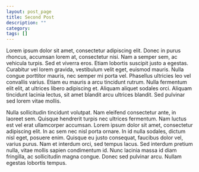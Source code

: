 ```yaml
---
layout: post_page
title: Second Post
description: ""
category: 
tags: []
---
```


Lorem ipsum dolor sit amet, consectetur adipiscing elit. Donec in purus rhoncus,
accumsan lorem at, consectetur nisi. Nam a semper sem, ac vehicula turpis. Sed
et viverra eros. Etiam lobortis suscipit justo a egestas. Curabitur vel lorem
gravida, vestibulum velit eget, euismod mauris. Nulla congue porttitor mauris,
nec semper mi porta vel. Phasellus ultricies leo vel convallis varius. Etiam eu
mauris a arcu tincidunt rutrum. Nulla fermentum elit elit, at ultrices libero
adipiscing et. Aliquam aliquet sodales orci. Aliquam tincidunt lacinia lectus,
sit amet blandit arcu ultrices blandit. Sed pulvinar sed lorem vitae mollis.

Nulla sollicitudin tincidunt volutpat. Nam eleifend consectetur ante, in laoreet
sem. Quisque hendrerit turpis nec ultrices fermentum. Nam luctus est vel erat
ullamcorper accumsan. Lorem ipsum dolor sit amet, consectetur adipiscing elit.
In ac sem nec nisl porta ornare. In id nulla sodales, dictum nisl eget, posuere
enim. Quisque eu justo consequat, faucibus dolor vel, varius purus. Nam et
interdum orci, sed tempus lacus. Sed interdum pretium nulla, vitae mollis sapien
condimentum id. Nunc lacinia massa id diam fringilla, ac sollicitudin magna
congue. Donec sed pulvinar arcu. Nullam egestas lobortis tempus.
